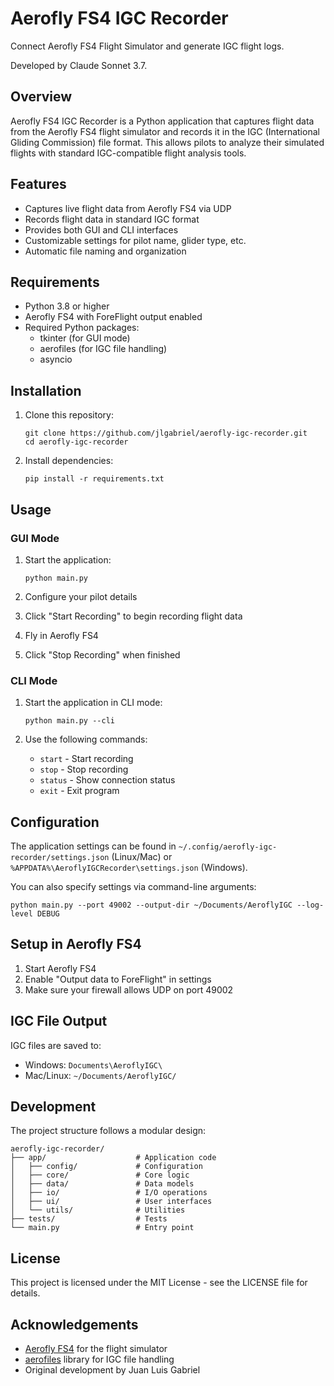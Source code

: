 # Aerofly FS4 IGC Recorder

Connect Aerofly FS4 Flight Simulator and generate IGC flight logs.

Developed by Claude Sonnet 3.7.

## Overview

Aerofly FS4 IGC Recorder is a Python application that captures flight data from the Aerofly FS4 flight simulator and records it in the IGC (International Gliding Commission) file format. This allows pilots to analyze their simulated flights with standard IGC-compatible flight analysis tools.

## Features

- Captures live flight data from Aerofly FS4 via UDP
- Records flight data in standard IGC format
- Provides both GUI and CLI interfaces
- Customizable settings for pilot name, glider type, etc.
- Automatic file naming and organization

## Requirements

- Python 3.8 or higher
- Aerofly FS4 with ForeFlight output enabled
- Required Python packages:
  - tkinter (for GUI mode)
  - aerofiles (for IGC file handling)
  - asyncio

## Installation

1. Clone this repository:
   ```
   git clone https://github.com/jlgabriel/aerofly-igc-recorder.git
   cd aerofly-igc-recorder
   ```

2. Install dependencies:
   ```
   pip install -r requirements.txt
   ```

## Usage

### GUI Mode

1. Start the application:
   ```
   python main.py
   ```

2. Configure your pilot details
3. Click "Start Recording" to begin recording flight data
4. Fly in Aerofly FS4
5. Click "Stop Recording" when finished

### CLI Mode

1. Start the application in CLI mode:
   ```
   python main.py --cli
   ```

2. Use the following commands:
   - `start` - Start recording
   - `stop` - Stop recording
   - `status` - Show connection status
   - `exit` - Exit program

## Configuration

The application settings can be found in `~/.config/aerofly-igc-recorder/settings.json` (Linux/Mac) or `%APPDATA%\AeroflyIGCRecorder\settings.json` (Windows).

You can also specify settings via command-line arguments:

```
python main.py --port 49002 --output-dir ~/Documents/AeroflyIGC --log-level DEBUG
```

## Setup in Aerofly FS4

1. Start Aerofly FS4
2. Enable "Output data to ForeFlight" in settings
3. Make sure your firewall allows UDP on port 49002

## IGC File Output

IGC files are saved to:
- Windows: `Documents\AeroflyIGC\`
- Mac/Linux: `~/Documents/AeroflyIGC/`

## Development

The project structure follows a modular design:

```
aerofly-igc-recorder/
├── app/                    # Application code
│   ├── config/             # Configuration
│   ├── core/               # Core logic
│   ├── data/               # Data models
│   ├── io/                 # I/O operations
│   ├── ui/                 # User interfaces
│   └── utils/              # Utilities
├── tests/                  # Tests
└── main.py                 # Entry point
```

## License

This project is licensed under the MIT License - see the LICENSE file for details.

## Acknowledgements

- [Aerofly FS4](https://www.aerofly.com/) for the flight simulator
- [aerofiles](https://github.com/Turbo87/aerofiles) library for IGC file handling
- Original development by Juan Luis Gabriel
